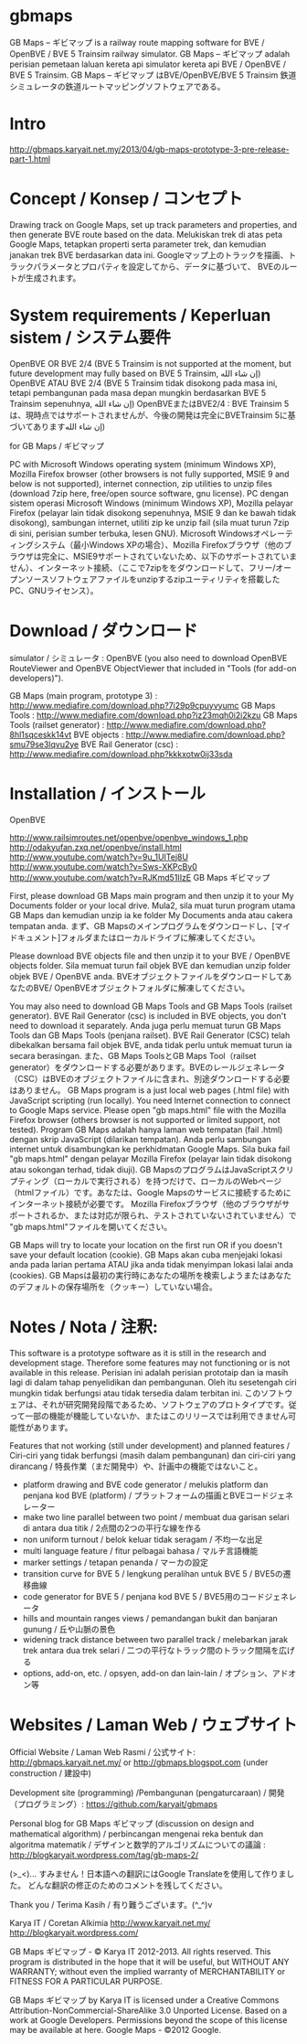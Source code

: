 gbmaps
======

GB Maps – ギビマップ is a railway route mapping software for BVE / OpenBVE / BVE 5 Trainsim railway simulator.
GB Maps – ギビマップ adalah perisian pemetaan laluan kereta api simulator kereta api BVE / OpenBVE / BVE 5 Trainsim.
GB Maps – ギビマップ はBVE/OpenBVE/BVE 5 Trainsim 鉄道シミュレータの鉄道ルートマッピングソフトウェアである。

Intro
=====
http://gbmaps.karyait.net.my/2013/04/gb-maps-prototype-3-pre-release-part-1.html


Concept / Konsep / コンセプト
=============================
Drawing track on Google Maps, set up track parameters and properties, and then generate BVE route based on the data.
Melukiskan trek di atas peta Google Maps, tetapkan properti serta parameter trek, dan kemudian janakan trek BVE berdasarkan data ini.
Googleマップ上のトラックを描画、トラックパラメータとプロパティを設定してから、データに基づいて、
BVEのルートが生成されます。


System requirements / Keperluan sistem / システム要件
=====================================================
OpenBVE OR BVE 2/4 (BVE 5 Trainsim is not supported at the moment, but future development may fully based on BVE 5 Trainsim, إن شاء الله)
OpenBVE ATAU BVE 2/4 (BVE 5 Trainsim tidak disokong pada masa ini, tetapi pembangunan pada masa depan mungkin
berdasarkan BVE 5 Trainsim sepenuhnya, إن شاء الله)
OpenBVEまたはBVE2/4 : BVE Trainsim 5は、現時点ではサポートされませんが、今後の開発は完全にBVETrainsim 5に基づいてありますإن شاء الله)


for GB Maps / ギビマップ

PC with Microsoft Windows operating system (minimum Windows XP), Mozilla Firefox browser (other browsers is not fully supported, MSIE 9 and below is not supported), internet connection, zip utilities to unzip files (download 7zip here, free/open source software, gnu license).
PC dengan sistem operasi Microsoft Windows (minimum Windows XP), Mozilla pelayar Firefox (pelayar lain tidak disokong sepenuhnya, MSIE 9 dan ke bawah tidak disokong), sambungan internet, utiliti zip ke unzip fail (sila muat turun 7zip di sini, perisian sumber terbuka, lesen GNU).
Microsoft Windowsオペレーティングシステム（最小Windows XPの場合）、Mozilla Firefoxブラウザ（他のブラウザは完全に、MSIE9サポートされていないため、以下のサポートされていません）、インターネット接続、（ここで7zipををダウンロードして、フリー/オープンソースソフトウェアファイルをunzipするzipユーティリティを搭載したPC、GNUライセンス）。
 

Download / ダウンロード
=======================
simulator / シミュレータ : OpenBVE (you also need to download OpenBVE RouteViewer and OpenBVE ObjectViewer that included in "Tools (for add-on developers)").


GB Maps (main program, prototype 3) : http://www.mediafire.com/download.php?7i29p9cpuyvyumc
GB Maps Tools : http://www.mediafire.com/download.php?iz23mqh0i2i2kzu
GB Maps Tools (railset generator) : http://www.mediafire.com/download.php?8hl1sqceskk14vt
BVE objects : http://www.mediafire.com/download.php?smu79se3lqvu2ye
BVE Rail Generator (csc) : http://www.mediafire.com/download.php?kkkxotw0ij33sda



Installation / インストール
===========================
OpenBVE

http://www.railsimroutes.net/openbve/openbve_windows_1.php
http://odakyufan.zxq.net/openbve/install.html
http://www.youtube.com/watch?v=9u_1UITej8U
http://www.youtube.com/watch?v=Sws-XKPcBy0
http://www.youtube.com/watch?v=RJKmd51IIzE
GB Maps  ギビマップ

First, please download GB Maps main program and then unzip it to your My Documents folder or your local drive.
Mula2, sila muat turun program utama GB Maps dan kemudian unzip ia ke folder My Documents anda atau cakera tempatan anda.
まず、GB Mapsのメインプログラムをダウンロードし、[マイドキュメント]フォルダまたはローカルドライブに解凍してください。

Please download BVE objects file and then unzip it to your BVE / OpenBVE objects folder.
Sila memuat turun fail objek BVE dan kemudian unzip folder objek BVE / OpenBVE anda.
BVEオブジェクトファイルをダウンロードしてあなたのBVE/ OpenBVEオブジェクトフォルダに解凍してください。

You may also need to download GB Maps Tools and GB Maps Tools (railset generator). BVE Rail Generator (csc) is included in BVE objects, you don't need to download it separately.
Anda juga perlu memuat turun GB Maps Tools dan GB Maps Tools (penjana railset). BVE Rail Generator (CSC) telah dibekalkan bersama fail objek BVE, anda tidak perlu untuk memuat turun ia secara berasingan.
また、GB Maps ToolsとGB Maps Tool（railset generator）をダウンロードする必要があります。BVEのレールジェネレータ（CSC）はBVEのオブジェクトファイルに含まれ、別途ダウンロードする必要はありません。
GB Maps program is a just local web pages (.html file) with JavaScript scripting (run locally). You need Internet connection to connect to Google Maps service. Please open "gb maps.html" file with the Mozilla Firefox browser (others browser is not supported or limited support, not tested).
Program GB Maps adalah hanya laman web tempatan (fail .html) dengan skrip JavaScript (dilarikan tempatan). Anda perlu sambungan internet untuk disambungkan ke perkhidmatan Google Maps. Sila buka fail "gb maps.html" dengan pelayar Mozilla Firefox (pelayar lain tidak disokong atau sokongan terhad, tidak diuji).
GB MapsのプログラムはJavaScriptスクリプティング（ローカルで実行される）を持つだけで、ローカルのWebページ（htmlファイル）です。あなたは、Google Mapsのサービスに接続するためにインターネット接続が必要です。 Mozilla Firefoxブラウザ（他のブラウザがサポートされるか、または対応が限られ、テストされていないされていません）で "gb maps.html"ファイルを開いてください。

GB Maps will try to locate your location on the first run OR if you doesn't save your default location (cookie).
GB Maps akan cuba menjejaki lokasi anda pada larian pertama ATAU jika anda tidak menyimpan lokasi lalai anda (cookies).
GB Mapsは最初の実行時にあなたの場所を検索しようまたはあなたのデフォルトの保存場所を（クッキー）していない場合。


Notes / Nota / 注釈:
====================
This software is a prototype software as it is still in the research and development stage. Therefore some features may not functioning or is not available in this release.
Perisian ini adalah perisian prototaip dan ia masih lagi di dalam tahap penyelidikan dan pembangunan. Oleh itu sesetengah ciri mungkin tidak berfungsi atau tidak tersedia dalam terbitan ini.
このソフトウェアは、それが研究開発段階であるため、ソフトウェアのプロトタイプです。従って一部の機能が機能していないか、またはこのリリースでは利用できません可能性があります。

Features that not working (still under development) and planned features /
Ciri-ciri yang tidak berfungsi (masih dalam pembangunan) dan ciri-ciri yang dirancang /
特長作業（まだ開発中）や、計画中の機能ではないこと。

- platform drawing and BVE code generator / melukis platform dan penjana kod BVE (platform) / プラットフォームの描画とBVEコードジェネレーター
- make two line parallel between two point / membuat dua garisan selari di antara dua titik / 2点間の2つの平行な線を作る
- non uniform turnout / belok keluar tidak seragam / 不均一な出足
- multi language feature / fitur pelbagai bahasa / マルチ言語機能
- marker settings / tetapan penanda / マーカの設定
- transition curve for BVE 5 / lengkung peralihan untuk BVE 5 / BVE5の遷移曲線
- code generator for BVE 5 / penjana kod BVE 5 / BVE5用のコードジェネレータ
- hills and mountain ranges views / pemandangan bukit dan banjaran gunung / 丘や山脈の景色
- widening track distance between two parallel track / melebarkan jarak trek antara dua trek selari / 二つの平行なトラック間のトラック間隔を広げる
- options, add-on, etc. / opsyen, add-on dan lain-lain / オプション、アドオン等
 

Websites / Laman Web /  ウェブサイト
====================================
Official Website / Laman Web Rasmi / 公式サイト: 
http://gbmaps.karyait.net.my/ or http://gbmaps.blogspot.com (under construction / 建設中)

Development site (programming) /Pembangunan (pengaturcaraan) / 開発（プログラミング）: 
https://github.com/karyait/gbmaps

Personal blog for GB Maps ギビマップ (discussion on design and mathematical algorithm) / 
perbincangan mengenai reka bentuk dan algoritma matematik / デザインと数学的アルゴリズムについての議論 : 
http://blogkaryait.wordpress.com/tag/gb-maps-2/



(>_<)... すみません！日本語への翻訳にはGoogle Translateを使用して作りました。
どんな翻訳の修正のためのコメントを残してください。

 

Thank you / Terima Kasih / 有り難うございます。(^_^)v



Karya IT / Coretan Alkimia
http://www.karyait.net.my/
http://blogkaryait.wordpress.com/
 

GB Maps ギビマップ - © Karya IT 2012-2013. All rights reserved. This program is distributed in the hope that
it will be useful, but WITHOUT ANY WARRANTY; without even the implied warranty of MERCHANTABILITY or FITNESS 
FOR A PARTICULAR PURPOSE.

GB Maps ギビマップ by Karya IT is licensed under a Creative Commons Attribution-NonCommercial-ShareAlike 3.0 Unported License. 
Based on a work at Google Developers. Permissions beyond the scope of this license may be available at here. 
Google Maps - ©2012 Google.
